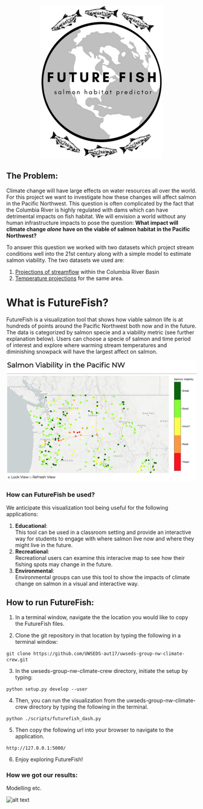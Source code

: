 <p align="center">
  <img src="https://github.com/UWSEDS-aut17/uwseds-group-nw-climate-crew/blob/master/futurefish/resources/images/logo_3.png">
</p>

## The Problem:
Climate change will have large effects on water resources all over the world. For this project we want to investigate how these changes will affect salmon in the Pacific Northwest. This question is often complicated by the fact that the Columbia River is highly regulated with dams which can have detrimental impacts on fish habitat. We will envision a world without any human infrastructure impacts to pose the question: __What impact will climate change _alone_ have on the viable of salmon habitat in the Pacific Northwest?__

To answer this question we worked with two datasets which project stream conditions well into the 21st century along with a simple model to estimate salmon viability. The two datasets we used are:
1. [Projections of streamflow](http://hydro.washington.edu/CRCC/) within the Columbia River Basin
2. [Temperature projections](https://www.fs.fed.us/rm/boise/AWAE/projects/NorWeST.html) for the same area.

# What is FutureFish?
FutureFish is a visualization tool that shows how viable salmon life is at hundreds of points around the Pacific Northwest both now and in the future. The data is categorized by salmon specie and a viability metric (see further explanation below). Users can choose a specie of salmon and time period of interest and explore where warming stream temperatures and diminishing snowpack will have the largest affect on salmon.  

<p align="center">
  <img src="https://github.com/UWSEDS-aut17/uwseds-group-nw-climate-crew/blob/master/futurefish/resources/images/futurefish_map.png">
</p>

### How can FutureFish be used?
We anticipate this visualization tool being useful for the following applications: 
1. __Educational__:  
    This tool can be used in a classroom setting and provide an interactive way for students to engage with where salmon live now and where they might live in the future.
2. __Recreational__:  
    Recreational users can examine this interacive map to see how their fishing spots may change in the future.
3. __Environmental__:  
    Environmental groups can use this tool to show the impacts of climate change on salmon in a visual and interactive way. 


## How to run FutureFish: 
1. In a terminal window, navigate the the location you would like to copy the FutureFish files. 

2. Clone the git repository in that location by typing the following in a terminal window: 
~~~~
git clone https://github.com/UWSEDS-aut17/uwseds-group-nw-climate-crew.git
~~~~

3. In the uwseds-group-nw-climate-crew directory, initiate the setup by typing: 
~~~~
python setup.py develop --user
~~~~

4. Then, you can run the visualization from the uwseds-group-nw-climate-crew directory by typing the following in the terminal. 
~~~~
python ./scripts/futurefish_dash.py
~~~~

5. Then copy the following url into your browser to navigate to the application. 
~~~~
http://127.0.0.1:5000/ 
~~~~

6. Enjoy exploring FutureFish! 

### How we got our results: 
Modelling etc. 



![alt text](http://hydro.washington.edu/CRCC/assets/img/CRBaerial.jpg)
